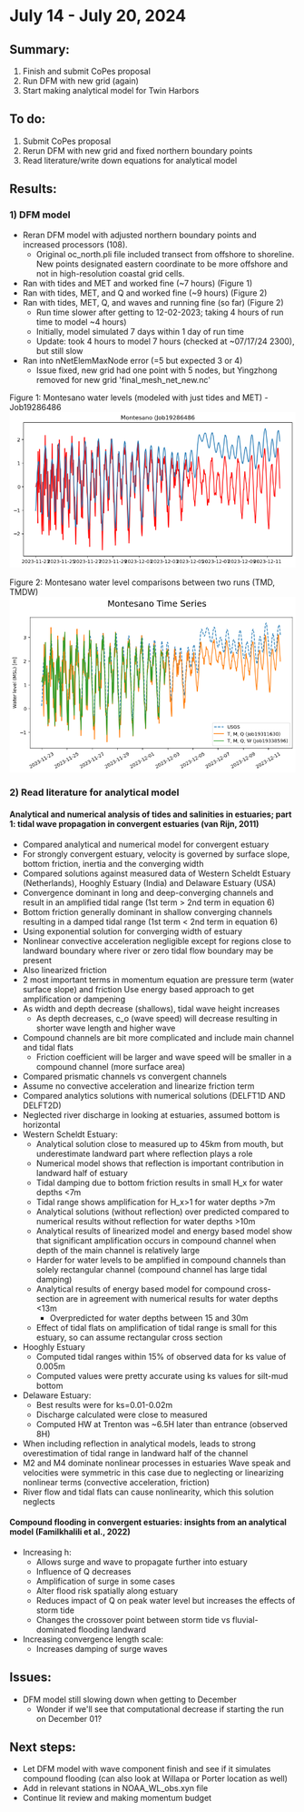 # July 14 - July 20, 2024

## Summary:
1) Finish and submit CoPes proposal
2) Run DFM with new grid (again)
3) Start making analytical model for Twin Harbors

## To do:
1) Submit CoPes proposal
2) Rerun DFM with new grid and fixed northern boundary points
3) Read literature/write down equations for analytical model

## Results:
### 1) DFM model
- Reran DFM model with adjusted northern boundary points and increased processors (108).
	- Original oc_north.pli file included transect from offshore to shoreline. New points designated eastern coordinate to be more offshore and not in high-resolution coastal grid cells.
- Ran with tides and MET and worked fine (~7 hours) (Figure 1)
- Ran with tides, MET, and Q and worked fine (~9 hours) (Figure 2)
- Ran with tides, MET, Q, and waves and running fine (so far) (Figure 2)
	- Run time slower after getting to 12-02-2023; taking 4 hours of run time to model ~4 hours)
	- Initially, model simulated 7 days within 1 day of run time
	- Update: took 4 hours to model 7 hours (checked at ~07/17/24 2300), but still slow
- Ran into nNetElemMaxNode error (=5 but expected 3 or 4)
	- Issue fixed, new grid had one point with 5 nodes, but Yingzhong removed for new grid 'final_mesh_net_new.nc'

Figure 1: Montesano water levels (modeled with just tides and MET) - Job19286486
![Montesano time series](../Figures/071824meeting/Job19286486_montesano_wl.png)


Figure 2: Montesano water level comparisons between two runs (TMD, TMDW)<br>
![Montesano time series](../Figures/071824meeting/Montesano_timeseries_comparison.png)


### 2) Read literature for analytical model
#### Analytical and numerical analysis of tides and salinities in estuaries; part 1: tidal wave propagation in convergent estuaries (van Rijn, 2011)
- Compared analytical and numerical model for convergent estuary
- For strongly convergent estuary, velocity is governed by surface slope, bottom friction, inertia and the converging width
- Compared solutions against measured data of Western Scheldt Estuary (Netherlands), Hooghly Estuary (India) and Delaware Estuary (USA)
- Convergence dominant in long and deep-converging channels and result in an amplified tidal range (1st term > 2nd term in equation 6)
- Bottom friction generally dominant in shallow converging channels resulting in a damped tidal range (1st term < 2nd term in equation 6)
- Using exponential solution for converging width of estuary
- Nonlinear convective acceleration negligible except for regions close to landward boundary where river or zero tidal flow boundary may be present
- Also linearized friction
- 2 most important terms in momentum equation are pressure term (water surface slope) and friction
Use energy based approach to get amplification or dampening
- As width and depth decrease (shallows), tidal wave height increases
	- As depth decreases, c_o (wave speed) will decrease resulting in shorter wave length and higher wave
- Compound channels are bit more complicated and include main channel and tidal flats
	- Friction coefficient will be larger and wave speed will be smaller in a compound channel (more surface area)
- Compared prismatic channels vs convergent channels
- Assume no convective acceleration and linearize friction term
- Compared analytics solutions with numerical solutions (DELFT1D AND DELFT2D)
- Neglected river discharge in looking at estuaries, assumed bottom is horizontal
- Western Scheldt Estuary:
	- Analytical solution close to measured up to 45km from mouth, but underestimate landward part where reflection plays a role
	- Numerical model shows that reflection is important contribution in landward half of estuary
	- Tidal damping due to bottom friction results in small H_x for water depths <7m
	- Tidal range shows amplification for H_x>1 for water depths >7m
	- Analytical solutions (without reflection) over predicted compared to numerical results without reflection for water depths >10m
	- Analytical results of linearized model and energy based model show that significant amplification occurs in compound channel when depth of the main channel is relatively large
	- Harder for water levels to be amplified in compound channels than solely rectangular channel (compound channel has large tidal damping)
	- Analytical results of energy based model for compound cross-section are in agreement with numerical results for water depths <13m
		- Overpredicted for water depths between 15 and 30m
	- Effect of tidal flats on amplification of tidal range is small for this estuary, so can assume rectangular cross section
- Hooghly Estuary
	- Computed tidal ranges within 15% of observed data for ks value of 0.005m
	- Computed values were pretty accurate using ks values for silt-mud bottom
- Delaware Estuary:
	- Best results were for ks=0.01-0.02m
	- Discharge calculated were close to measured
	- Computed HW at Trenton was ~6.5H later than entrance (observed 8H)
- When including reflection in analytical models, leads to strong overestimation of tidal range in landward half of the channel
- M2 and M4 dominate nonlinear processes in estuaries
Wave speak and velocities were symmetric in this case due to neglecting or linearizing nonlinear terms (convective acceleration, friction)
- River flow and tidal flats can cause nonlinearity, which this solution neglects

#### Compound flooding in convergent estuaries: insights from an analytical model (Familkhalili et al., 2022)
- Increasing h:
    - Allows surge and wave to propagate further into estuary
    - Influence of Q decreases
    - Amplification of surge in some cases
    - Alter flood risk spatially along estuary
    - Reduces impact of Q on peak water level but increases the effects of storm tide
    - Changes the crossover point between storm tide vs fluvial-dominated flooding landward
- Increasing convergence length scale:
    - Increases damping of surge waves


## Issues:
- DFM model still slowing down when getting to December
	- Wonder if we'll see that computational decrease if starting the run on December 01?

## Next steps:
- Let DFM model with wave component finish and see if it simulates compound flooding (can also look at Willapa or Porter location as well)
- Add in relevant stations in NOAA_WL_obs.xyn file
- Continue lit review and making momentum budget

